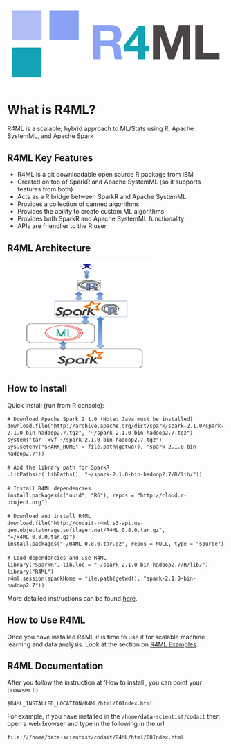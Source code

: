 # <img src="R4ML/inst/images/r4ml-logo.png" alt="R4ML Logo"/>

# __**What is R4ML?**__

R4ML is a scalable, hybrid approach to ML/Stats using R, Apache SystemML, and Apache Spark

## __**R4ML Key Features**__

 - R4ML is a git downloadable open source R package from IBM
 - Created on top of SparkR and Apache SystemML (so it supports features from both)
 - Acts as a R bridge between SparkR and Apache SystemML
 - Provides a collection of canned algorithms
 - Provides the ability to create custom ML algorithms
 - Provides both SparkR and Apache SystemML functionality
 - APIs are friendlier to the R user

## __**R4ML Architecture**__

<img src="R4ML/inst/images/r4ml_architecture_simplified.png" alt="R4ML Simple Architecture" width="340" height="250"/>

## __**How to install**__
  
  Quick install (run from R console):
    
    # Download Apache Spark 2.1.0 (Note: Java must be installed)
    download.file("http://archive.apache.org/dist/spark/spark-2.1.0/spark-2.1.0-bin-hadoop2.7.tgz", "~/spark-2.1.0-bin-hadoop2.7.tgz")
    system("tar -xvf ~/spark-2.1.0-bin-hadoop2.7.tgz")
    Sys.setenv("SPARK_HOME" = file.path(getwd(), "spark-2.1.0-bin-hadoop2.7"))
  
    # Add the library path for SparkR
    .libPaths(c(.libPaths(), "~/spark-2.1.0-bin-hadoop2.7/R/lib/"))

    # Install R4ML dependencies
    install.packages(c("uuid", "R6"), repos = "http://cloud.r-project.org")

    # Download and install R4ML
    download.file("http://codait-r4ml.s3-api.us-geo.objectstorage.softlayer.net/R4ML_0.8.0.tar.gz", "~/R4ML_0.8.0.tar.gz")
    install.packages("~/R4ML_0.8.0.tar.gz", repos = NULL, type = "source")

    # Load dependencies and use R4ML
    library("SparkR", lib.loc = "~/spark-2.1.0-bin-hadoop2.7/R/lib/")
    library("R4ML")
    r4ml.session(sparkHome = file.path(getwd(), "spark-2.1.0-bin-hadoop2.7"))
  
  More detailed instructions can be found [here](./docs/r4ml-install.md).

## __**How to Use R4ML**__

  Once you have installed R4ML it is time to use it for scalable machine learning and 
  data analysis. Look at the section on [R4ML Examples](./docs/r4ml-examples.md).

## __**R4ML Documentation**__

 After you follow the instruction at 'How to install', you can point your browser to 
 ```
 $R4ML_INSTALLED_LOCATION/R4ML/html/00Index.html
 ```

 For example, if you have installed in the `/home/data-scientist/codait` then open a 
 web browser and type in the following in the url

 ```
 file:///home/data-scientist/codait/R4ML/html/00Index.html
 ```

